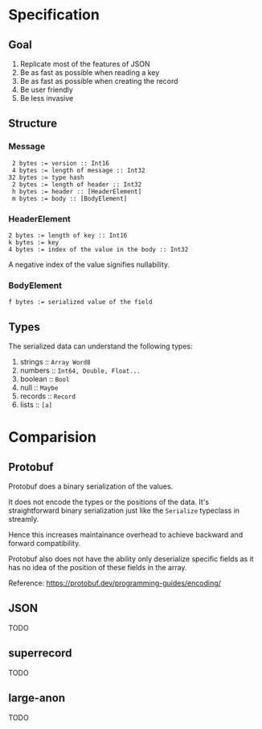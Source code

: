 # Specification

## Goal

1. Replicate most of the features of JSON
2. Be as fast as possible when reading a key
2. Be as fast as possible when creating the record
3. Be user friendly
4. Be less invasive

## Structure

### Message

```
 2 bytes := version :: Int16
 4 bytes := length of message :: Int32
32 bytes := type hash
 2 bytes := length of header :: Int32
 h bytes := header :: [HeaderElement]
 m bytes := body :: [BodyElement]
```

### HeaderElement

```
2 bytes := length of key :: Int16
k bytes := key
4 bytes := index of the value in the body :: Int32
```

A negative index of the value signifies nullability.

### BodyElement

```
f bytes := serialized value of the field
```

## Types

The serialized data can understand the following types:

1. strings :: `Array Word8`
2. numbers :: `Int64, Double, Float...`
3. boolean :: `Bool`
4. null    :: `Maybe`
5. records :: `Record`
6. lists   :: `[a]`

# Comparision

## Protobuf

Protobuf does a binary serialization of the values.

It does not encode the types or the positions of the data. It's straightforward
binary serialization just like the `Serialize` typeclass in streamly.

Hence this increases maintainance overhead to achieve backward and forward
compatibility.

Protobuf also does not have the ability only deserialize specific fields as it
has no idea of the position of these fields in the array.

Reference: https://protobuf.dev/programming-guides/encoding/

## JSON

TODO

## superrecord

TODO

## large-anon

TODO
